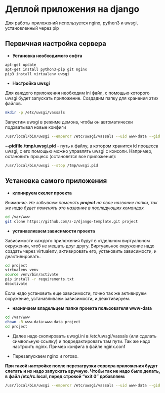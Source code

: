 # Деплой приложения на django
Для работы приложений используется nginx, python3 и uwsgi, установленный через pip

## Первичная настройка сервера

- __Установка необходимого софта__

```bash
apt-get update
apt-get install python3-pip git nginx
pip3 install virtualenv uwsgi
```
- __Настройка uwsgi__

Для каждого приложения необходим ini файл, с помощью которого uwsgi будет запускать приложение.
Создадим папку для хранения этих файлов.

```bash
mkdir -p /etc/uwsgi/vassals
```

Запустим uwsgi в режиме демона, чтобы он автоматически подхватывал новые конфиги

```bash
/usr/local/bin/uwsgi --emperor /etc/uwsgi/vassals --uid www-data --gid www-data --daemonize /var/log/uwsgi-emperor.log --pidfile /tmp/uwsgi.pid
```

__--pidfile /tmp/uwsgi.pid__ - путь к файлу, в котором хранится id процесса uwsgi, с его помощью можно управлять uwsgi с консоли.
Например, остановить процесс (остановятся все приложения):
```bash
/usr/local/bin/uwsgi --stop /tmp/uwsgi.pid
```

## Установка самого приложения

- __клонируем скелет проекта__

_Внимание. Не забываем поменять __project__ на свое название папки, так же надо будет поменять это название в последующих командах_

```bash
cd /var/www
git clone https://github.com/z-z/django-template.git project
```

- __устанавливаем зависимости проекта__

Зависимости каждого приложения будут в отдельном виртуальном окружении, чтоб не мешать друг другу. Виртуальное окружение надо создать через virtualenv, активировать его, установить зависимости, и деактивировать.

```bash
cd project
virtualenv venv
source venv/bin/activate
pip install -r requirements.txt
deactivate
```

Если надо установить еще зависимости, точно так же активируем окружение, устанавливаем зависимости, и деактивируем.

- __назначаем владельцем папки проекта пользователя www-data__

```bash
cd /var/www
chown -R www-data:www-data project
cd project
```

- Далее надо скопировать uwsgi.ini в /etc/uwsgi/vassals (или сделать символьную ссылку) и подредактировать там пути. Так же надо настроить nginx. Пример конфига в файле nginx.conf

- Перезапускаем nginx и готово.

__При такой настройке после перезагрузки сервера приложения будут слетать и их надо запускать вручную. Чтобы так не надо было делать, в файл /etc/rc.local, перед строкой “exit 0” добавляем:__

```bash
/usr/local/bin/uwsgi --emperor /etc/uwsgi/vassals --uid www-data --gid www-data --daemonize /var/log/uwsgi-emperor.log --pidfile /tmp/uwsgi.pid
```
